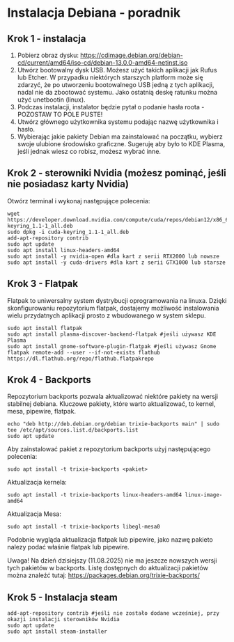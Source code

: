 # Instalacja Debiana - poradnik
## Krok 1 - instalacja
1. Pobierz obraz dysku: https://cdimage.debian.org/debian-cd/current/amd64/iso-cd/debian-13.0.0-amd64-netinst.iso
2. Utwórz bootowalny dysk USB. Możesz użyć takich aplikacji jak Rufus lub Etcher. W przypadku niektórych starszych platform może się zdarzyć, że po utworzeniu bootowalnego USB jedną z tych aplikacji, nadal nie da zbootować systemu. Jako ostatnią deskę ratunku można użyć unetbootin (linux).
3. Podczas instalacji, instalator będzie pytał o podanie hasła roota - POZOSTAW TO POLE PUSTE!
4. Utwórz głównego użytkownika systemu podając nazwę użytkownika i hasło.
5. Wybierając jakie pakiety Debian ma zainstalować na początku, wybierz swoje ulubione środowisko graficzne. Sugeruję aby było to KDE Plasma, jeśli jednak wiesz co robisz, możesz wybrać inne.

## Krok 2 - sterowniki Nvidia (możesz pominąć, jeśli nie posiadasz karty Nvidia)
Otwórz terminal i wykonaj następujące polecenia:
```
wget https://developer.download.nvidia.com/compute/cuda/repos/debian12/x86_64/cuda-keyring_1.1-1_all.deb
sudo dpkg -i cuda-keyring_1.1-1_all.deb
add-apt-repository contrib
sudo apt update
sudo apt install linux-headers-amd64
sudo apt install -y nvidia-open #dla kart z serii RTX2000 lub nowsze
sudo apt install -y cuda-drivers #dla kart z serii GTX1000 lub starsze
```

## Krok 3 - Flatpak
Flatpak to uniwersalny system dystrybucji oprogramowania na linuxa. Dzięki skonfigurowaniu repozytorium flatpak, dostajemy możliwość instalowania wielu przydatnych aplikacji prosto z wbudowanego w system sklepu.
```
sudo apt install flatpak
sudo apt install plasma-discover-backend-flatpak #jeśli używasz KDE Plasma
sudo apt install gnome-software-plugin-flatpak #jeśli używasz Gnome
flatpak remote-add --user --if-not-exists flathub https://dl.flathub.org/repo/flathub.flatpakrepo
```

## Krok 4 - Backports
Repozytorium backports pozwala aktualizować niektóre pakiety na wersji stabilnej debiana. Kluczowe pakiety, które warto aktualizować, to kernel, mesa, pipewire, flatpak.
```
echo "deb http://deb.debian.org/debian trixie-backports main" | sudo tee /etc/apt/sources.list.d/backports.list
sudo apt update
```

Aby zainstalować pakiet z repozytorium backports użyj następującego polecenia:
```
sudo apt install -t trixie-backports <pakiet>
```

Aktualizacja kernela:
```
sudo apt install -t trixie-backports linux-headers-amd64 linux-image-amd64
```

Aktualizacja Mesa:
```
sudo apt install -t trixie-backports libegl-mesa0
```

Podobnie wygląda aktualizacja flatpak lub pipewire, jako nazwę pakieto nalezy podać właśnie flatpak lub pipewire.

Uwaga! Na dzień dzisiejszy (11.08.2025) nie ma jeszcze nowszych wersji tych pakietów w backports. Listę dostępnych do aktualizacji pakietów można znaleźć tutaj: https://packages.debian.org/trixie-backports/

## Krok 5 - Instalacja steam
```
add-apt-repository contrib #jeśli nie zostało dodane wcześniej, przy okazji instalacji sterowników Nvidia
sudo apt update
sudo apt install steam-installer
```
